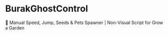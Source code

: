 # BurakGhostControl
 👻 Manual Speed, Jump, Seeds &amp; Pets Spawner | Non-Visual Script for Grow a Garden
